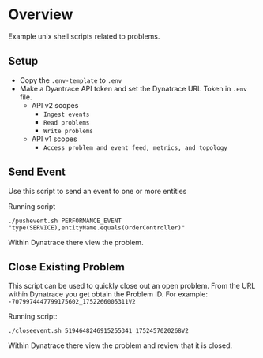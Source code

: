 # Overview

Example unix shell scripts related to problems.

## Setup 

* Copy the `.env-template` to `.env`
* Make a Dyantrace API token and set the Dynatrace URL Token in `.env` file.
    * API v2 scopes
        * `Ingest events`
        * `Read problems`
        * `Write problems`
    * API v1 scopes
        * `Access problem and event feed, metrics, and topology`

## Send Event 

Use this script to send an event to one or more entities

Running script
```
./pushevent.sh PERFORMANCE_EVENT "type(SERVICE),entityName.equals(OrderController)"
```

Within Dynatrace there view the problem.

## Close Existing Problem 

This script can be used to quickly close out an open problem. 
From the URL within Dynatrace you get obtain the Problem ID. For example: `-7079974447799175602_1752266005311V2`

Running script:
```
./closeevent.sh 5194648246915255341_1752457020268V2
```

Within Dynatrace there view the problem and review that it is closed.